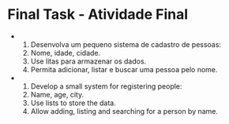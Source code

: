 <h1>Final Task - Atividade Final</h1>

- 1. Desenvolva um pequeno sistema de cadastro de pessoas:
  2. Nome, idade, cidade.
  3. Use litas para armazenar os dados.
  4. Permita adicionar, listar e buscar uma pessoa pelo nome.

- 1. Develop a small system for registering people:
  2. Name, age, city.
  3. Use lists to store the data.
  4. Allow adding, listing and searching for a person by name.
